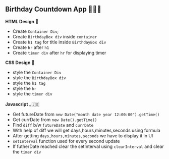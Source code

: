 ## Birthday Countdown App 🥂✨🧁

**HTML Design** 📝

- Create `Container Div`;
- Create `BirthdayBox div` inside `container`
- Create `h1 tag` for title inside `BirthdayBox div`
- Create `hr` after `h1`
- Create `timer div` after `hr` for displaying timer

**CSS Design** 🌈

- style the `Container Div`
- style the `BirthdayBox div`
- style the `h1 tag`
- style the `hr`
- style the `timer div`

**Javascript** ｡🇯‌🇸‌

- Get futureDate from `new Date("month date year 12:00:00").getTime()`
- Get currDate from `new Date().getTime()`
- Find `diff` b/w `futureDate` and `currDate`
- With help of diff we will get days,hours,minutes,seconds using formula
- After getting `days,hours,minutes,seconds` we have to display it in UI
- `setInterval` function used for every second update
- If futherDate reached clear the setInterval using `clearInterval` and clear the `timer div`
